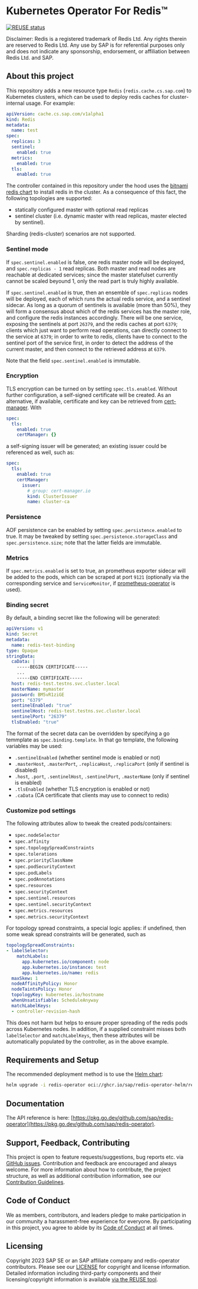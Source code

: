 # Kubernetes Operator For Redis™

[![REUSE status](https://api.reuse.software/badge/github.com/SAP/redis-operator)](https://api.reuse.software/info/github.com/SAP/redis-operator)

Disclaimer: Redis is a registered trademark of Redis Ltd. Any rights therein are reserved to Redis Ltd. Any use by SAP is for referential purposes only and does not indicate any sponsorship, endorsement, or affiliation between Redis Ltd. and SAP.

## About this project
This repository adds a new resource type `Redis` (`redis.cache.cs.sap.com`) to Kubernetes clusters,
which can be used to deploy redis caches for cluster-internal usage. For example:

```yaml
apiVersion: cache.cs.sap.com/v1alpha1
kind: Redis
metadata:
  name: test
spec:
  replicas: 3
  sentinel:
    enabled: true
  metrics:
    enabled: true
  tls:
    enabled: true
```

The controller contained in this repository under the hood uses the [bitnami redis chart](https://github.com/bitnami/charts/tree/main/bitnami/redis)
to install redis in the cluster. As a consequence of this fact, the following topologies are supported:
- statically configured master with optional read replicas
- sentinel cluster (i.e. dynamic master with read replicas, master elected by sentinel).

Sharding (redis-cluster) scenarios are not supported.

### Sentinel mode
If `spec.sentinel.enabled` is false, one redis master node will be deployed, and `spec.replicas - 1` read replicas.
Both master and read nodes are reachable at dedicated services; since the master statefulset currently cannot be scaled beyound 1, 
only the read part is truly highly available. 

If `spec.sentinel.enabled` is true, then an ensemble of `spec.replicas` nodes will be deployed, each of which runs the actual redis service, and a sentinel sidecar. As long as a quorum of sentinels is available (more than 50%), they will form a consensus about which of the redis services has the master role, and configure the redis instances accordingly. There will be one service, exposing the sentinels at port `26379`, and the redis caches at port `6379`; clients which just want to perform read operations, can directly connect to the service at `6379`; in order to write to redis, clients have to connect to the sentinel port of the service first, in order to detect the address of the current master, and then connect to the retrieved address at `6379`.

Note that the field `spec.sentinel.enabled` is immutable.

### Encryption
TLS encryption can be turned on by setting `spec.tls.enabled`. Without further configuration, a self-signed certificate will be created.
As an alternative, if available, certificate and key can be retrieved from [cert-manager](https://cert-manager.io). With

```yaml
spec:
  tls:
    enabled: true
    certManager: {}
```

a self-signing issuer will be generated; an existing issuer could be referenced as well, such as:

```yaml
spec:
  tls:
    enabled: true
    certManager:
      issuer:
        # group: cert-manager.io
        kind: ClusterIssuer
        name: cluster-ca
```

### Persistence

AOF persistence can be enabled by setting `spec.persistence.enabled` to true. It may be tweaked by setting
`spec.persistence.storageClass` and `spec.persistence.size`; note that the latter fields are immutable.

### Metrics

If `spec.metrics.enabled` is set to true, an prometheus exporter sidecar will be added to the pods, which can be scraped
at port `9121` (optionally via the corresponding service and `ServiceMonitor`, if [prometheus-operator](https://prometheus-operator.dev) is used).

### Binding secret

By default, a binding secret like the following will be generated:

```yaml
apiVersion: v1
kind: Secret
metadata:
  name: redis-test-binding
type: Opaque
stringData:
  caData: |
    -----BEGIN CERTIFICATE-----
    ...
    -----END CERTIFICATE-----
  host: redis-test.testns.svc.cluster.local
  masterName: mymaster
  password: BM5vR1ziGE
  port: "6379"
  sentinelEnabled: "true"
  sentinelHost: redis-test.testns.svc.cluster.local
  sentinelPort: "26379"
  tlsEnabled: "true"
```

The format of the secret data can be overridden by specifying a go temmplate as `spec.binding.template`.
In that go template, the following variables may be used:
- `.sentinelEnabled` (whether sentinel mode is enabled or not)
- `.masterHost`, `.masterPort`, `.replicaHost`, `.replicaPort` (only if sentinel is disabled)
- `.host`, `.port`, `.sentinelHost`, `.sentinelPort`, `.masterName` (only if sentinel is enabled)
- `.tlsEnabled` (whether TLS encryption is enabled or not)
- `.caData` (CA certificate that clients may use to connect to redis)

### Customize pod settings

The following attributes allow to tweak the created pods/containers:
- `spec.nodeSelector`
- `spec.affinity`
- `spec.topologySpreadConstraints`
- `spec.tolerations`
- `spec.priorityClassName`
- `spec.podSecurityContext`
- `spec.podLabels`
- `spec.podAnnotations`
- `spec.resources`
- `spec.securityContext`
- `spec.sentinel.resources`
- `spec.sentinel.securityContext`
- `spec.metrics.resources`
- `spec.metrics.securityContext`

For topology spread constraints, a special logic applies: if undefined, then
some weak spread constraints will be generated, such as
```yaml
topologySpreadConstraints:
- labelSelector:
    matchLabels:
      app.kubernetes.io/component: node
      app.kubernetes.io/instance: test
      app.kubernetes.io/name: redis
  maxSkew: 1
  nodeAffinityPolicy: Honor
  nodeTaintsPolicy: Honor
  topologyKey: kubernetes.io/hostname
  whenUnsatisfiable: ScheduleAnyway
  matchLabelKeys:
  - controller-revision-hash
```
This does not harm but helps to ensure proper spreading of the redis pods across Kubernetes nodes.
In addition, if a supplied constraint misses both `labelSelector` and `matchLabelKeys`, then
these attributes will be automatically populated by the controller, as in the above example.

## Requirements and Setup

The recommended deployment method is to use the [Helm chart](https://github.com/sap/redis-operator-helm):

```bash
helm upgrade -i redis-operator oci://ghcr.io/sap/redis-operator-helm/redis-operator
```

## Documentation

The API reference is here: [https://pkg.go.dev/github.com/sap/redis-operator](https://pkg.go.dev/github.com/sap/redis-operator).

## Support, Feedback, Contributing

This project is open to feature requests/suggestions, bug reports etc. via [GitHub issues](https://github.com/SAP/redis-operator/issues). Contribution and feedback are encouraged and always welcome. For more information about how to contribute, the project structure, as well as additional contribution information, see our [Contribution Guidelines](CONTRIBUTING.md).

## Code of Conduct

We as members, contributors, and leaders pledge to make participation in our community a harassment-free experience for everyone. By participating in this project, you agree to abide by its [Code of Conduct](https://github.com/SAP/.github/blob/main/CODE_OF_CONDUCT.md) at all times.

## Licensing

Copyright 2023 SAP SE or an SAP affiliate company and redis-operator contributors. Please see our [LICENSE](LICENSE) for copyright and license information. Detailed information including third-party components and their licensing/copyright information is available [via the REUSE tool](https://api.reuse.software/info/github.com/SAP/redis-operator).
